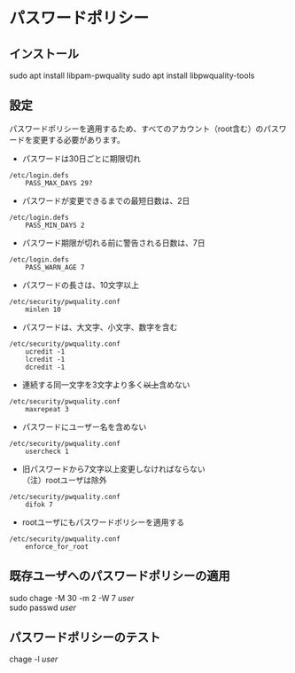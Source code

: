 # パスワードポリシー
## インストール
sudo apt install libpam-pwquality
sudo apt install libpwquality-tools

## 設定
パスワードポリシーを適用するため、すべてのアカウント（root含む）のパスワードを変更する必要があります。

* パスワードは30日ごとに期限切れ
```
/etc/login.defs
	PASS_MAX_DAYS 29?
```

* パスワードが変更できるまでの最短日数は、2日
```
/etc/login.defs
	PASS_MIN_DAYS 2
```

* パスワード期限が切れる前に警告される日数は、7日
```
/etc/login.defs
	PASS_WARN_AGE 7
```

* パスワードの長さは、10文字以上
```
/etc/security/pwquality.conf
	minlen 10
```

* パスワードは、大文字、小文字、数字を含む
```
/etc/security/pwquality.conf
	ucredit -1
	lcredit -1
	dcredit -1
```

* 連続する同一文字を3文字より多く~~以上~~含めない
```
/etc/security/pwquality.conf
	maxrepeat 3
```

* パスワードにユーザー名を含めない
```
/etc/security/pwquality.conf
	usercheck 1
```

* 旧パスワードから7文字以上変更しなければならない  
（注）rootユーザは除外
```
/etc/security/pwquality.conf
	difok 7
```

* rootユーザにもパスワードポリシーを適用する
```
/etc/security/pwquality.conf
	enforce_for_root
```

## 既存ユーザへのパスワードポリシーの適用
sudo chage -M 30 -m 2 -W 7 _user_  
sudo passwd _user_  

## パスワードポリシーのテスト
chage -l _user_  
